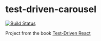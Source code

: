 # test-driven-carousel

[![Build Status]( 
  https://app.travis-ci.com/madhavithakur/tdd-carousel.svg?branch=master
)](https://app.travis-ci.com/madhavithakur/tdd-carousel)

Project from the book
[Test-Driven React](https://pragprog.com/book/tbreact/test-driven-react)